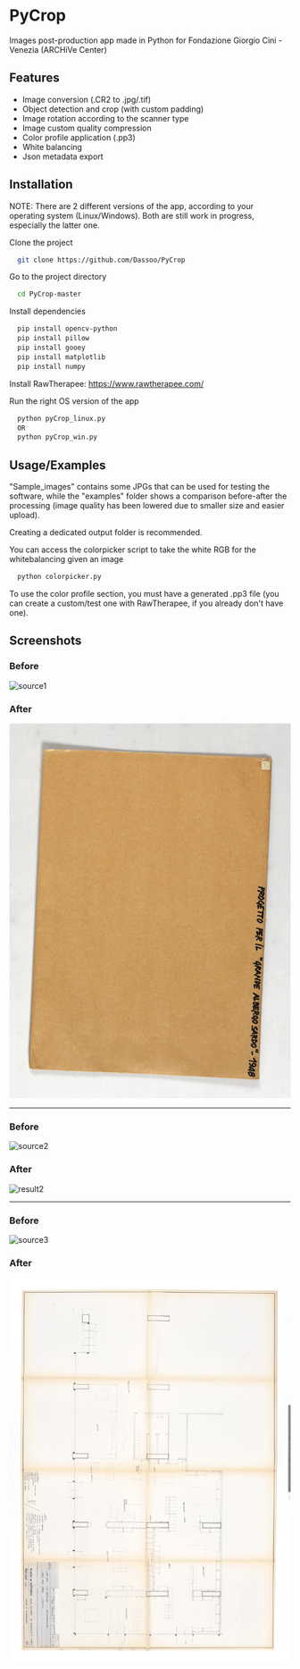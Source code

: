 # PyCrop

Images post-production app made in Python for Fondazione Giorgio Cini - Venezia (ARCHiVe Center)

## Features

- Image conversion (.CR2 to .jpg/.tif)
- Object detection and crop (with custom padding)
- Image rotation according to the scanner type
- Image custom quality compression
- Color profile application (.pp3)
- White balancing
- Json metadata export


## Installation

NOTE: There are 2 different versions of the app, according to your operating system (Linux/Windows). Both are still work in progress, especially the latter one.

Clone the project

```bash
  git clone https://github.com/Dassoo/PyCrop
```

Go to the project directory

```bash
  cd PyCrop-master
```

Install dependencies

```bash
  pip install opencv-python
  pip install pillow
  pip install gooey
  pip install matplotlib
  pip install numpy
```

Install RawTherapee: https://www.rawtherapee.com/

Run the right OS version of the app

```bash
  python pyCrop_linux.py
  OR
  python pyCrop_win.py
```


## Usage/Examples

"Sample_images" contains some JPGs that can be used for testing the software, while the "examples" folder shows a comparison before-after the processing (image quality has been lowered due to smaller size and easier upload).

Creating a dedicated output folder is recommended.

You can access the colorpicker script to take the white RGB for the whitebalancing given an image

```bash
  python colorpicker.py
```

To use the color profile section, you must have a generated .pp3 file (you can create a custom/test one with RawTherapee, if you already don't have one).


## Screenshots

### Before
![source1](https://github.com/Dassoo/PyCrop/blob/master/examples/source1.jpg)
### After
![result1](https://github.com/Dassoo/PyCrop/blob/master/examples/result1.jpg)

---

### Before
![source2](https://github.com/Dassoo/PyCrop/blob/master/examples/source2.jpg)
### After
![result2](https://github.com/Dassoo/PyCrop/blob/master/examples/result2.jpg)

---

### Before
![source3](https://github.com/Dassoo/PyCrop/blob/master/examples/source3.jpg)
### After
![result3](https://github.com/Dassoo/PyCrop/blob/master/examples/result3.jpg)




